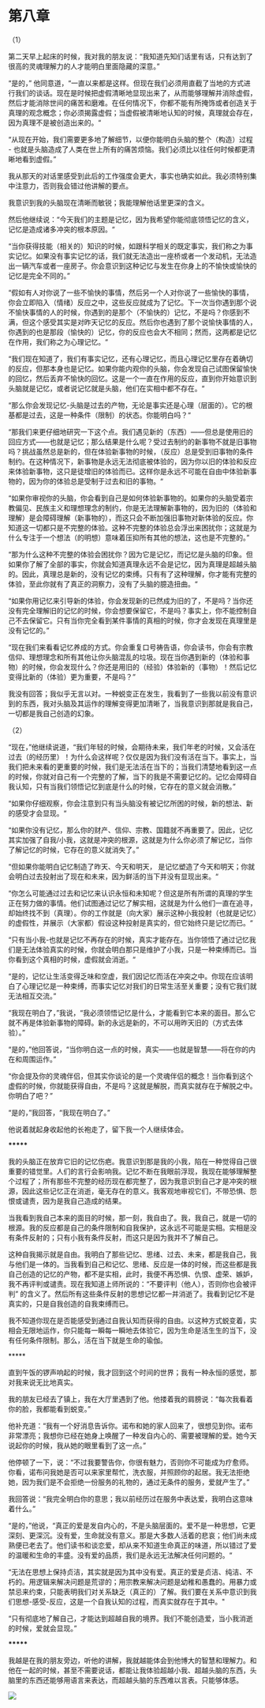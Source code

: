 # 第八章

（1）

第二天早上起床的时候，我对我的朋友说：“我知道先知们话里有话，只有达到了很高的灵魂理解力的人才能明白里面隐藏的深意。”&#x20;

“是的，” 他同意道，“一直以来都是这样。但现在我们必须用直截了当地的方式进行我们的谈话。现在是时候把虚假清晰地显现出来了，从而能够理解并消除虚假，然后才能消除世间的痛苦和磨难。在任何情况下，你都不能有所掩饰或者创造关于真理的观念概念；你必须揭露虚假；当虚假被清晰地认知的时候，真理就会存在，因为真理不是被创造出来的。“&#x20;

“从现在开始，我们需要更多地了解细节，以便你能明白头脑的整个（构造）过程 - 也就是头脑造成了人类在世上所有的痛苦烦恼。我们必须比以往任何时候都更清晰地看到虚假。”&#x20;

我从那天的对话里感受到此后的工作强度会更大，事实也确实如此。我必须特别集中注意力，否则我会错过他讲解的要点。&#x20;

我意识到我的头脑现在清晰而敏锐；我能理解他话里更深的含义。

然后他继续说：“今天我们的主题是记忆，因为我希望你能彻底领悟记忆的含义，记忆是造成诸多冲突的根本原因。“&#x20;

“当你获得技能（相关的）知识的时候，如跟科学相关的既定事实，我们称之为事实记忆。如果没有事实记忆的话，我们就无法造出一座桥或者一个发动机，无法造出一辆汽车或者一座房子。你会意识到这种记忆与发生在你身上的不愉快或愉快的记忆是完全不同的。”

“假如有人对你说了一些不愉快的事情，然后另一个人对你说了一些愉快的事情，你会立即陷入（情绪）反应之中，这些反应就成为了记忆。下一次当你遇到那个说不愉快事情的人的时候，你遇到的是那个（不愉快的）记忆，不是吗？你感到不满，但这个感受其实是对昨天记忆的反应。然后你也遇到了那个说愉快事情的人，你遇到的也是那段（愉快的）记忆，你的反应也会大不相同；然而，这两都是记忆在作用，我们称之为心理记忆。“

“我们现在知道了，我们有事实记忆，还有心理记忆，而且心理记忆里存在着确切的反应，但那本身也是记忆。如果你能内观你的头脑，你会发现自己试图保留愉快的回忆，然后丢弃不愉快的回忆。这是一个一直在作用的反应，直到你开始意识到头脑就是记忆，或者说记忆就是头脑，他们在实相中都不存在。“

“那么你会发现记忆-头脑是过去的产物，无论是事实还是心理（层面的）。它的根基都是过去，这是一种条件（限制）的状态。你能明白吗？“

“那我们来更仔细地研究一下这个点。我们遇见新的（东西）——但总是使用旧的回应方式——也就是记忆；那么结果是什么呢？受过去制约的新事物不就是旧事物吗？挑战虽然总是新的，但在体验新事物的时候，（反应）总是受到旧事物的条件制约。在这种情况下，新事物是永远无法彻底被体验的，因为你以旧的体验和反应来体验新事物，这只是徒增旧的体验而已。这样你是永远不可能在自由中体验新事物的，因为你的体验总是受制于过去和旧的事物。“

“如果你审视你的头脑，你会看到自己是如何体验新事物的。如果你的头脑受着宗教偏见、民族主义和理想理念的制约，你是无法理解新事物的，因为旧的（体验和理解）是会障碍理解（新事物的），而这只会不断加强旧事物对新体验的反应。你知道这一切都只是不完整的体验。这种不完整的体验总会浮出来困扰你；这就是为什么专注于一个想法（的明想）意味着压抑所有其他的想法，这也是不完整的。”

“那为什么这种不完整的体验会困扰你？因为它是记忆，而记忆是头脑的印象。但如果你了解了全部的事实，你就会知道真理永远不会是记忆，因为真理是超越头脑的。因此，真理总是新的，没有记忆的束缚。只有有了这种理解，你才能有完整的体验，至此你就有了真正的洞察力，没有了头脑的臆造扭曲。“&#x20;

“如果你用记忆来引导新的体验，你会发现新的已然成为旧的了，不是吗？当你还没有完全理解旧的记忆的时候，你会想要保留它，不是吗？事实上，你不能控制自己不去保留它。只有当你完全看到某件事情的真相的时候，你才会发现在真理里是没有记忆的。”

&#x20;“现在我们来看看记忆养成的方式。你会重复口号祷告语，你会读书，你会有宗教信仰、理想理念和所有其他让你头脑混乱的垃圾。现在当你遇到新的（体验和事物）的时候，你会发现什么？你还是用旧的（经验）体验新的（事物）！然后记忆变得比新的（体验）更为重要，不是吗？”&#x20;

我没有回答；我似乎无言以对。一种蜕变正在发生，我看到了一些我以前没有意识到的东西，我对头脑及其运作的理解变得更加清晰了，当我意识到那就是我自己，一切都是我自己创造的幻象。&#x20;

（2）

“现在，”他继续说道，“我们年轻的时候，会期待未来，我们年老的时候，又会活在过去（的经历里）！为什么会这样呢？仅仅是因为我们没有活在当下。事实上，当我们把未来看的更重要的时候，我们是无法活在当下的；当我们清楚地看到这一点的时候，你就对自己有一个完整的了解，当下的我是不需要记忆的。记忆会障碍自我认知，只有当我们领悟记忆到底是什么的时候，它存在的意义就会消散。”

“如果你仔细观察，你会注意到只有当头脑没有被记忆所困的时候，新的想法、新的感受才会显现。“&#x20;

“如果你没有记忆，那么你的财产、信仰、宗教、国籍就不再重要了。因此，记忆其实加强了自我/小我，这就是冲突的根源，这就是为什么你必须了解记忆，当你了解记忆的时候，它存在的意义就消失了。”&#x20;

“但如果你能明白记忆制造了昨天、今天和明天， 是记忆塑造了今天和明天；你就会明白过去投射出了现在和未来，因为鲜活的当下并没有显现出来。“&#x20;

“你怎么可能通过过去和记忆来认识永恒和未知呢？但这是所有所谓的真理的学生正在努力做的事情。他们试图通过记忆了解实相，这就是为什么他们一直在追寻，却始终找不到（真理）。你的工作就是（向大家）展示这种小我投射（也就是记忆）的虚假性，并展示（大家都）假设这种投射是真实的，但它始终只是记忆而已。“&#x20;

“只有当小我-也就是记忆不再存在的时候，真实才能存在。当你领悟了通过记忆我们是无法体验真实的时候，你就会明白那只是维护了小我，只是一种束缚而已。当你看到这个真相的时候，虚假就会消逝。“&#x20;

“是的，记忆让生活变得乏味和空虚，我们因记忆而活在冲突之中。你现在应该明白了心理记忆是一种束缚，而事实记忆对我们的日常生活至关重要；没有它我们就无法相互交流。”&#x20;

“我现在明白了，”我说，“我必须领悟记忆是什么，才能看到它本来的面目。那么它就不再是体验新事物的障碍。新的永远是新的，不可以用昨天旧的（方式去体验）。”&#x20;

“是的，”他回答说，“当你明白这一点的时候，真实——也就是智慧——将在你的内在和周围运作。”

“你会提及你的灵魂伴侣，但其实你谈论的是一个灵魂伴侣的概念！当你看到这个虚假的时候，你就能获得自由，不是吗？这就是解脱，而真实就存在于解脱之中。你明白了吧？”&#x20;

“是的，”我回答，“我现在明白了。”&#x20;

他说着就起身收起他的长袍走了，留下我一个人继续体会。&#x20;



**\*\*\*\*\***&#x20;

我的头脑正在放弃它旧的记忆伤疤。我意识到那是我的小我，陷在一种觉得自己很重要的错觉里。人们的言行会影响我。记忆不断在我眼前浮现，我现在能够理解整个过程了；所有那些不完整的经历现在都完整了，因为我意识到自己才是冲突的根源，因此这些记忆正在消逝，毫无存在的意义。我客观地审视它们，不带恐惧、怨恨或谴责，因为是我自己造成的结果。&#x20;

当我看到我自己本来的面目的时候，那一刻，我自由了。我，我自己，就是一切的根源。我的反应都是自己的条件限制和自我保护，这永远不可能是实相。实相是没有条件反射的；只有小我有条件反射，而这只是因为我并不了解自己。&#x20;

这种自我揭示就是自由。我明白了那些记忆、思绪、过去、未来，都是我自己，我与他们是一体的。当我看到自己和记忆、思绪、反应是一体的时候，而这些都是我自己创造的记忆的产物，都不是实相，此时，我便不再恐惧、仇恨、虚荣、嫉妒，我不再评判或谴责。现在我知道上师所说的：“不要评判（他人），否则你也会被评判” 的含义了。然后所有这些条件反射的思想记忆都一并消逝了。我看到记忆不是真实的，只是自我创造的自我束缚而已。&#x20;

我不知道你现在是否能感受到通过自我认知而获得的自由。以这种方式蜕变着，实相会无限地运作，你只能每一瞬每一瞬地去体验它，因为生命是活生生的当下，没有任何条件限制。那么，活在当下就是生命的瑜伽。

\*\*\*\*\*

直到午饭的锣声响起的时候，我才回到这个时间的世界；我有一种永恒的感觉，那对我来说无比地真实。&#x20;

我的朋友已经去了镇上，我在大厅里遇到了他。他搂着我的肩膀说：“每次我看着你的脸，我都能看到蜕变。”&#x20;

他补充道：“我有一个好消息告诉你。诺布和她的家人回来了，很想见到你。诺布非常漂亮；我想你已经在她身上唤醒了一种发自内心的、需要被理解的爱。她今天说起你的时候，我从她的眼里看到了这一点。”&#x20;

他停顿了一下，说：“不过我要警告你，你很有魅力，否则你不可能成为疗愈师。你看，诺布问我她是否可以来家里帮忙，洗衣服，并照顾你的起居。我无法拒绝她，因为我们是不会拒绝一份服务的礼物的，通过无条件的服务，爱就产生了。”&#x20;

我回答说：“我完全明白你的意思；我以前经历过在服务中表达爱，我明白这意味着什么。”&#x20;

“是的，”他说，“真正的爱是发自内心的，不是头脑层面的。爱不是一种思想，它更深刻、更深沉。没有爱，生命就没有意义。那是大多数人活着的悲哀；他们尚未成熟便已老去了。他们读书和谈恋爱，却从来不知道生命真正的味道，所以错过了爱的温暖和生命的丰盛。没有爱的品质，我们是永远无法解决任何问题的。“&#x20;

“无法在思想上保持贞洁，其实就是因为其中没有爱。真正的爱是贞洁、纯洁、不朽的。用逻辑来解决问题是荒谬的；用宗教来解决问题是幼稚和愚蠢的。用暴力或禁忌来约束，只能表明我们对关系缺乏（真正的）了解。我们要在关系中意识到我们思想-感受-反应，这是一个自我认知的过程，而真实就存在于其中。"

“只有彻底地了解自己，才能达到超越自我的境界。我们不能创造爱，当小我消逝的时候，爱就会显现。”&#x20;

**\*\*\*\*\***&#x20;

我越是在我的朋友旁边，听他的讲解，我就越能体会到他博大的智慧和理解力。和他在一起的时候，甚至不需要说话，都能让我体验超越小我、超越头脑的东西，头脑里的东西还能够用语言来表达，而超越头脑的东西难以言表。只能够体感。

![](.gitbook/assets/第八章.png)
